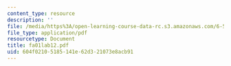 ```yaml
---
content_type: resource
description: ''
file: /media/https%3A/open-learning-course-data-rc.s3.amazonaws.com/6-542j-laboratory-on-the-physiology-acoustics-and-perception-of-speech-fall-2005/604f02105185141e62d321073e8acb91_fa01lab12.pdf
file_type: application/pdf
resourcetype: Document
title: fa01lab12.pdf
uid: 604f0210-5185-141e-62d3-21073e8acb91
---
```

